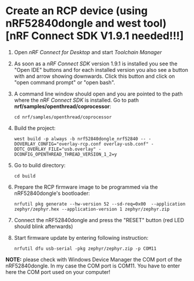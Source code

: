 # Create an RCP device (using nRF52840dongle and west tool)  [nRF Connect SDK V1.9.1 needed!!!]

1. Open *nRF Connect for Desktop* and start *Toolchain Manager*
2. As soon as a *nRF Connect SDK* version 1.9.1 is installed you see the "Open IDE" buttons and for each installed version you also see a button with and arrow showing downwards. Click this button and click on "open command prompt" or "open bash".

3. A command line window should open and you are pointed to the path where the *nRF Connect SDK* is installed. Go to path __nrf/samples/openthread/coprocessor__:

       cd nrf/samples/openthread/coprocessor
            
4. Build the project:

       west build -p always -b nrf52840dongle_nrf52840 -- -DOVERLAY_CONFIG="overlay-rcp.conf overlay-usb.conf" -DDTC_OVERLAY_FILE="usb.overlay" -DCONFIG_OPENTHREAD_THREAD_VERSION_1_2=y

5. Go to build directory:

       cd build

6. Prepare the RCP firmware image to be programmed via the nRF52840dongle's bootloader:

       nrfutil pkg generate --hw-version 52 --sd-req=0x00  --application zephyr/zephyr.hex --application-version 1 zephyr/zephyr.zip 
       
7. Connect the nRF52840dongle and press the "RESET" button (red LED should blink afterwards)
8. Start firmware update by entering following instruction:

       nrfutil dfu usb-serial -pkg zephyr/zephyr.zip -p COM11
       
__NOTE:__ please check with Windows Device Manager the COM port of the nRF52840dongle. In my case the COM port is COM11. You have to enter here the COM port used on your computer!



